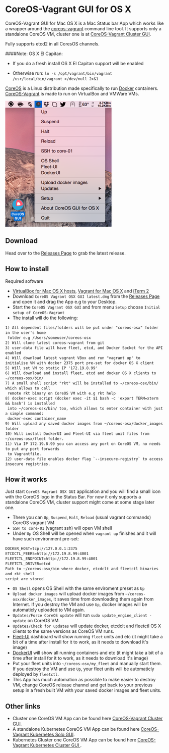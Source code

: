 CoreOS-Vagrant GUI for OS X
============================

CoreOS-Vagrant GUI for Mac OS X is a Mac Status bar App which works like a wrapper around the [coreos-vagrant](https://github.com/coreos/coreos-vagrant) command line tool. It supports only a standalone CoreOS VM, cluster one is at [CoreOS-Vagrant Cluster GUI](https://github.com/rimusz/coreos-osx-gui-cluster).

Fully supports etcd2 in all CoresOS channels.

####Note: OS X El Capitan:

* If you do a fresh install OS X El Capitan support will be enabled

* Otherwise run: `ln -s /opt/vagrant/bin/vagrant /usr/local/bin/vagrant >/dev/null 2>&1`


[CoreOS](https://coreos.com) is a Linux distribution made specifically to run [Docker](https://www.docker.io/) containers.
[CoreOS-Vagrant](https://github.com/coreos/coreos-vagrant) is made to run on VirtualBox and VMWare VMs.

![CoreOS-Vagrant-GUI L](coreos-vagrant-gui.png "CoreOS-Vagrant-GUI")

Download
--------
Head over to the [Releases Page](https://github.com/rimusz/coreos-osx-gui/releases) to grab the latest release.


How to install
----------

Required software
* [VirtualBox for Mac OS X hosts](https://www.virtualbox.org/wiki/Downloads), [Vagrant for Mac OS X](http://www.vagrantup.com/downloads.html) and [iTerm 2](http://www.iterm2.com/#/section/downloads)
* Download `CoreOS Vagrant OSX GUI latest.dmg` from the [Releases Page](https://github.com/rimusz/coreos-osx-gui/releases) and open it and drag the App e.g to your Desktop.
* Start the `CoreOS Vagrant OSX GUI` and from menu `Setup` choose `Initial setup of CoreOS-Vagrant` 
* The install will do the following:

````
1) All dependent files/folders will be put under "coreos-osx" folder in the user's home 
 folder e.g /Users/someuser/coreos-osx
2) Will clone latest coreos-vagrant from git
3) user-data file will have fleet, etcd, and Docker Socket for the API enabled
4) Will download latest vagrant VBox and run "vagrant up" to initialise VM with docker 2375 port pre-set for docker OS X client
5) Will set VM to static IP '172.19.8.99' 
6) Will download and install fleet, etcd and docker OS X clients to ~/coreos-osx/bin/
7) A small shell script "rkt" will be installed to ~/coreos-osx/bin/ which allows to call
 remote rkt binary on CoreOS VM with e.g rkt help
8) docker-exec script (docker exec -it $1 bash -c 'export TERM=xterm && bash') is installed 
 into ~/coreos-osx/bin/ too, which allows to enter container with just a simple command:
 docker-exec container_name 
9) Will upload any saved docker images from ~/coreos-osx/docker_images folder
10) Will install DockerUI and Fleet-UI via fleet unit files from ~/coreos-osx/fleet folder.
11) Via IP 172.19.8.99 you can access any port on CoreOS VM, no needs to put any port forwards 
 to Vagrantfile.
12) user-data file enables docker flag `--insecure-registry` to access insecure registries.
````

How it works
------------

Just start `CoreOS Vagrant OSX GUI` application and you will find a small icon with the CoreOS logo in the Status Bar.
For now it only supports a standalone CoreOS VM, cluster support might come at some stage later one.

* There you can `Up`, `Suspend`, `Halt`, `Reload` (usual vagrant commands) CoreOS vagrant VM
* `SSH to core-01` (vagrant ssh) will open VM shell
* Under `Up` OS Shell will be opened when `vagrant up` finishes and it will have such environment pre-set:
````
DOCKER_HOST=tcp://127.0.0.1:2375
ETCDCTL_PEERS=http://172.19.8.99:4001
FLEETCTL_ENDPOINT=http://172.19.8.99:4001
FLEETCTL_DRIVER=etcd
Path to ~/coreos-osx/bin where docker, etcdclt and fleetctl binaries and rkt shell 
script are stored
```` 

* `OS Shell` opens OS Shell with the same enviroment preset as `Up`
* `Upload docker images` will upload docker images from `~/coreos-osx/docker_images`, it saves time from downloading them again from Internet. If you destroy the VM and use `Up`, docker images will be automaticly uploaded to VM again.
* `Updates/Force CoreOS update` will run `sudo update_engine_client -update` on CoreOS VM.
* `Updates/Check for updates` will update docker, etcdclt and fleetctl OS X clients to the same versions as CoreOS VM runs. 
* [Fleet-UI](http://fleetui.com) dashboard will show running `fleet` units and etc (it might take a bit of a time after install for it to work, as it needs to download it's image)
* [DockerUI](https://github.com/crosbymichael/dockerui) will show all running containers and etc (it might take a bit of a time after install for it to work, as it needs to download it's image)
* Put your fleet units into `~/coreos-osx/my_fleet` and manually start them. If you destroy the VM and use `Up`, your fleet units will be automaticly deployed by `fleetctl`.
* This App has much automation as possible to make easier to destroy VM, change CoreOS release channel and get back to your previous setup in a fresh built VM with your saved docker images and fleet units.



Other links
-----------
* Cluster one CoreOS VM App can be found here [CoreOS-Vagrant Cluster GUI](https://github.com/rimusz/coreos-osx-gui-cluster).
* A standalone Kubernetes CoreOS VM App can be found here [CoreOS-Vagrant Kubernetes Solo GUI](https://github.com/rimusz/coreos-osx-gui-kubernetes-solo).
* Kubernetes Cluster one CoreOS VM App can be found here [CoreOS-Vagrant Kubernetes Cluster GUI ](https://github.com/rimusz/coreos-osx-gui-kubernetes-cluster).
